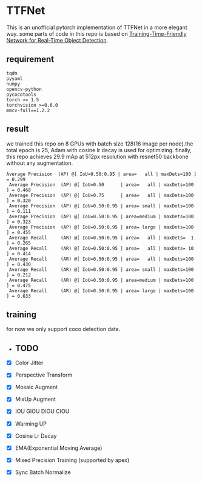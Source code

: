 # TTFNet
This is an unofficial pytorch implementation of TTFNet in a more elegant way. some parts of code in this repo is  based on  [Training-Time-Friendly Network for Real-Time Object Detection](https://github.com/ZJULearning/ttfnet). 

## requirement
```text
tqdm
pyyaml
numpy
opencv-python
pycocotools
torch >= 1.5
torchvision >=0.6.0
mmcv-full==1.2.2
```
## result
we trained this repo on 8 GPUs with batch size 128(16 image per node).the total epoch is 25, Adam with cosine lr decay is used for optimizing.
finally, this repo achieves 29.9 mAp at 512px resolution with resnet50 backbone without any augmentation.

```shell script
Average Precision  (AP) @[ IoU=0.50:0.95 | area=   all | maxDets=100 ] = 0.299
 Average Precision  (AP) @[ IoU=0.50      | area=   all | maxDets=100 ] = 0.468
 Average Precision  (AP) @[ IoU=0.75      | area=   all | maxDets=100 ] = 0.320
 Average Precision  (AP) @[ IoU=0.50:0.95 | area= small | maxDets=100 ] = 0.111
 Average Precision  (AP) @[ IoU=0.50:0.95 | area=medium | maxDets=100 ] = 0.323
 Average Precision  (AP) @[ IoU=0.50:0.95 | area= large | maxDets=100 ] = 0.455
 Average Recall     (AR) @[ IoU=0.50:0.95 | area=   all | maxDets=  1 ] = 0.265
 Average Recall     (AR) @[ IoU=0.50:0.95 | area=   all | maxDets= 10 ] = 0.414
 Average Recall     (AR) @[ IoU=0.50:0.95 | area=   all | maxDets=100 ] = 0.430
 Average Recall     (AR) @[ IoU=0.50:0.95 | area= small | maxDets=100 ] = 0.212
 Average Recall     (AR) @[ IoU=0.50:0.95 | area=medium | maxDets=100 ] = 0.475
 Average Recall     (AR) @[ IoU=0.50:0.95 | area= large | maxDets=100 ] = 0.633
```


## training
for now we only support coco detection data.

* ## TODO
- [x] Color Jitter
- [x] Perspective Transform
- [x] Mosaic Augment
- [x] MixUp Augment
- [x] IOU GIOU DIOU CIOU
- [x] Warming UP
- [x] Cosine Lr Decay
- [x] EMA(Exponential Moving Average)
- [x] Mixed Precision Training (supported by apex)
- [x] Sync Batch Normalize

  
